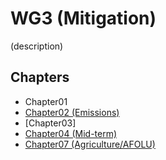 # WG3 (Mitigation)

(description)

## Chapters
* Chapter01
* [Chapter02 (Emissions)](Chapter02/README.md)
* [Chapter03]
* [Chapter04 (Mid-term)](Chapter04/README.md)
* [Chapter07 (Agriculture/AFOLU)](Chapter07/README.md)
